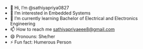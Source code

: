 - 👋 Hi, I’m @sathiyapriya0827
- 👀 I’m interested in Embedded Systems
- 🌱 I’m currently learning Bachelor of Electrical and Electronics Engineering
- 📫 How to reach me sathiyapriyaeee8@gmail.com
- 😄 Pronouns: She/her
- ⚡ Fun fact: Humerous Person

<!---
sathiyapriya0827/sathiyapriya0827 is a ✨ special ✨ repository because its `README.md` (this file) appears on your GitHub profile.
You can click the Preview link to take a look at your changes.
--->
